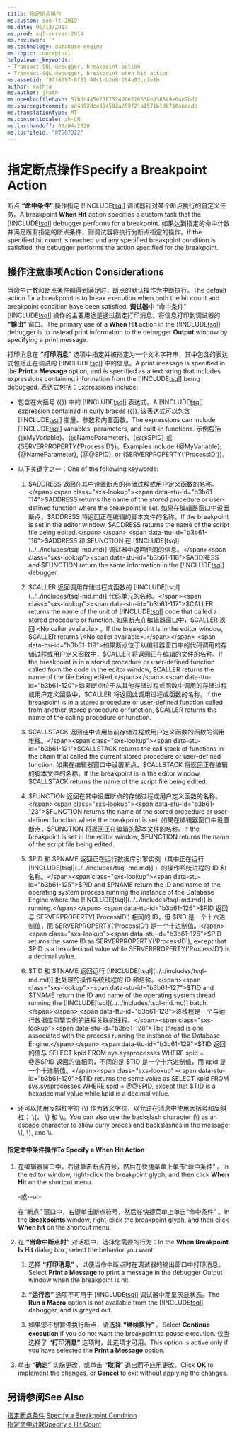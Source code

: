 ```yaml
---
title: 指定断点操作
ms.custom: seo-lt-2019
ms.date: 06/13/2017
ms.prod: sql-server-2014
ms.reviewer: ''
ms.technology: database-engine
ms.topic: conceptual
helpviewer_keywords:
- Transact-SQL debugger, breakpoint action
- Transact-SQL debugger, breakpoint when hit action
ms.assetid: f97f0097-6f51-40c1-b2e0-294a93ce1e1b
author: rothja
ms.author: jroth
ms.openlocfilehash: 57b3c445e738752400e716538e038349e04e7bd2
ms.sourcegitcommit: ad4d92dce894592a259721a1571b1d8736abacdb
ms.translationtype: MT
ms.contentlocale: zh-CN
ms.lasthandoff: 08/04/2020
ms.locfileid: "87587322"
---
```

# <a name="specify-a-breakpoint-action"></a><span data-ttu-id="b3b61-102">指定断点操作</span><span class="sxs-lookup"><span data-stu-id="b3b61-102">Specify a Breakpoint Action</span></span>
  <span data-ttu-id="b3b61-103">断点 **“命中条件”** 操作指定 [!INCLUDE[tsql](../../includes/tsql-md.md)] 调试器针对某个断点执行的自定义任务。</span><span class="sxs-lookup"><span data-stu-id="b3b61-103">A breakpoint **When Hit** action specifies a custom task that the [!INCLUDE[tsql](../../includes/tsql-md.md)] debugger performs for a breakpoint.</span></span> <span data-ttu-id="b3b61-104">如果达到指定的命中计数并满足所有指定的断点条件，则调试器将执行为断点指定的操作。</span><span class="sxs-lookup"><span data-stu-id="b3b61-104">If the specified hit count is reached and any specified breakpoint condition is satisfied, the debugger performs the action specified for the breakpoint.</span></span>  
  
##  <a name="action-considerations"></a><a name="BKMK_ActionConsiderations"></a> <span data-ttu-id="b3b61-105">操作注意事项</span><span class="sxs-lookup"><span data-stu-id="b3b61-105">Action Considerations</span></span>  
 <span data-ttu-id="b3b61-106">当命中计数和断点条件都得到满足时，断点的默认操作为中断执行。</span><span class="sxs-lookup"><span data-stu-id="b3b61-106">The default action for a breakpoint is to break execution when both the hit count and breakpoint condition have been satisfied.</span></span> <span data-ttu-id="b3b61-107">**调试器中** “命中条件” [!INCLUDE[tsql](../../includes/tsql-md.md)] 操作的主要用途是通过指定打印消息，将信息打印到调试器的 **“输出”** 窗口。</span><span class="sxs-lookup"><span data-stu-id="b3b61-107">The primary use of a **When Hit** action in the [!INCLUDE[tsql](../../includes/tsql-md.md)] debugger is to instead print information to the debugger **Output** window by specifying a print message.</span></span>  
  
 <span data-ttu-id="b3b61-108">打印消息在 **“打印消息”** 选项中指定并被指定为一个文本字符串，其中包含的表达式包括正在调试的 [!INCLUDE[tsql](../../includes/tsql-md.md)] 中的信息。</span><span class="sxs-lookup"><span data-stu-id="b3b61-108">A print message is specified in the **Print a Message** option, and is specified as a text string that includes expressions containing information from the [!INCLUDE[tsql](../../includes/tsql-md.md)] being debugged.</span></span> <span data-ttu-id="b3b61-109">表达式包括：</span><span class="sxs-lookup"><span data-stu-id="b3b61-109">Expressions include:</span></span>  
  
-   <span data-ttu-id="b3b61-110">包含在大括号 ({}) 中的 [!INCLUDE[tsql](../../includes/tsql-md.md)] 表达式。</span><span class="sxs-lookup"><span data-stu-id="b3b61-110">A [!INCLUDE[tsql](../../includes/tsql-md.md)] expression contained in curly braces ({}).</span></span> <span data-ttu-id="b3b61-111">该表达式可以包含 [!INCLUDE[tsql](../../includes/tsql-md.md)] 变量、参数和内置函数。</span><span class="sxs-lookup"><span data-stu-id="b3b61-111">The expressions can include [!INCLUDE[tsql](../../includes/tsql-md.md)] variables, parameters, and built-in functions.</span></span> <span data-ttu-id="b3b61-112">示例包括 {@MyVariable}、{@NameParameter}、{@@SPID} 或 {SERVERPROPERTY(‘ProcessID’)}。</span><span class="sxs-lookup"><span data-stu-id="b3b61-112">Examples include {@MyVariable}, {@NameParameter}, {@@SPID}, or {SERVERPROPERTY('ProcessID')}.</span></span>  
  
-   <span data-ttu-id="b3b61-113">以下关键字之一：</span><span class="sxs-lookup"><span data-stu-id="b3b61-113">One of the following keywords:</span></span>  
  
    1.  <span data-ttu-id="b3b61-114">$ADDRESS 返回在其中设置断点的存储过程或用户定义函数的名称。</span><span class="sxs-lookup"><span data-stu-id="b3b61-114">$ADDRESS returns the name of the stored procedure or user-defined function where the breakpoint is set.</span></span> <span data-ttu-id="b3b61-115">如果在编辑器窗口中设置断点，$ADDRESS 将返回正在编辑的脚本文件的名称。</span><span class="sxs-lookup"><span data-stu-id="b3b61-115">If the breakpoint is set in the editor window, $ADDRESS returns the name of the script file being edited.</span></span> <span data-ttu-id="b3b61-116">$ADDRESS 和 $FUNCTION 在 [!INCLUDE[tsql](../../includes/tsql-md.md)] 调试器中返回相同的信息。</span><span class="sxs-lookup"><span data-stu-id="b3b61-116">$ADDRESS and $FUNCTION return the same information in the [!INCLUDE[tsql](../../includes/tsql-md.md)] debugger.</span></span>  
  
    2.  <span data-ttu-id="b3b61-117">$CALLER 返回调用存储过程或函数的 [!INCLUDE[tsql](../../includes/tsql-md.md)] 代码单元的名称。</span><span class="sxs-lookup"><span data-stu-id="b3b61-117">$CALLER returns the name of the unit of [!INCLUDE[tsql](../../includes/tsql-md.md)] code that called a stored procedure or function.</span></span> <span data-ttu-id="b3b61-118">如果断点在编辑器窗口中，$CALLER 返回 \<No caller available> 。</span><span class="sxs-lookup"><span data-stu-id="b3b61-118">If the breakpoint is in the editor window, $CALLER returns \<No caller available>.</span></span> <span data-ttu-id="b3b61-119">如果断点位于从编辑器窗口中的代码调用的存储过程或用户定义函数中，$CALLER 将返回正在编辑的文件的名称。</span><span class="sxs-lookup"><span data-stu-id="b3b61-119">If the breakpoint is in a stored procedure or user-defined function called from the code in the editor window, $CALLER returns the name of the file being edited.</span></span> <span data-ttu-id="b3b61-120">如果断点位于从其他存储过程或函数中调用的存储过程或用户定义函数中，$CALLER 将返回此调用过程或函数的名称。</span><span class="sxs-lookup"><span data-stu-id="b3b61-120">If the breakpoint is in a stored procedure or user-defined function called from another stored procedure or function, $CALLER returns the name of the calling procedure or function.</span></span>  
  
    3.  <span data-ttu-id="b3b61-121">$CALLSTACK 返回链中调用当前存储过程或用户定义函数的函数的调用堆栈。</span><span class="sxs-lookup"><span data-stu-id="b3b61-121">$CALLSTACK returns the call stack of functions in the chain that called the current stored procedure or user-defined function.</span></span> <span data-ttu-id="b3b61-122">如果在编辑器窗口中设置断点，$CALLSTACK 将返回正在编辑的脚本文件的名称。</span><span class="sxs-lookup"><span data-stu-id="b3b61-122">If the breakpoint is in the editor window, $CALLSTACK returns the name of the script file being edited.</span></span>  
  
    4.  <span data-ttu-id="b3b61-123">$FUNCTION 返回在其中设置断点的存储过程或用户定义函数的名称。</span><span class="sxs-lookup"><span data-stu-id="b3b61-123">$FUNCTION returns the name of the stored procedure or user-defined function where the breakpoint is set.</span></span> <span data-ttu-id="b3b61-124">如果在编辑器窗口中设置断点，$FUNCTION 将返回正在编辑的脚本文件的名称。</span><span class="sxs-lookup"><span data-stu-id="b3b61-124">If the breakpoint is set in the editor window, $FUNCTION returns the name of the script file being edited.</span></span>  
  
    5.  <span data-ttu-id="b3b61-125">$PID 和 $PNAME 返回正在运行数据库引擎实例（其中正在运行 [!INCLUDE[tsql](../../includes/tsql-md.md)] ）的操作系统进程的 ID 和名称。</span><span class="sxs-lookup"><span data-stu-id="b3b61-125">$PID and $PNAME return the ID and name of the operating system process running the instance of the Database Engine where the [!INCLUDE[tsql](../../includes/tsql-md.md)] is running.</span></span> <span data-ttu-id="b3b61-126">$PID 返回与 SERVERPROPERTY(‘ProcessID’) 相同的 ID，但 $PID 是一个十六进制值，而 SERVERPROPERTY(‘ProcessID’) 是一个十进制值。</span><span class="sxs-lookup"><span data-stu-id="b3b61-126">$PID returns the same ID as SERVERPROPERTY('ProcessID'), except that $PID is a hexadecimal value while SERVERPROPERTY('ProcessID') is a decimal value.</span></span>  
  
    6.  <span data-ttu-id="b3b61-127">$TID 和 $TNAME 返回运行 [!INCLUDE[tsql](../../includes/tsql-md.md)] 批处理的操作系统线程的 ID 和名称。</span><span class="sxs-lookup"><span data-stu-id="b3b61-127">$TID and $TNAME return the ID and name of the operating system thread running the [!INCLUDE[tsql](../../includes/tsql-md.md)] batch.</span></span> <span data-ttu-id="b3b61-128">该线程是一个与运行数据库引擎实例的进程关联的线程。</span><span class="sxs-lookup"><span data-stu-id="b3b61-128">The thread is one associated with the process running the instance of the Database Engine.</span></span> <span data-ttu-id="b3b61-129">$TID 返回的值与 SELECT kpid FROM sys.sysprocesses WHERE spid = @@SPID 返回的值相同，不同的是 $TID 是一个十六进制值，而 kpid 是一个十进制值。</span><span class="sxs-lookup"><span data-stu-id="b3b61-129">$TID returns the same value as SELECT kpid FROM sys.sysprocesses WHERE spid = @@SPID, except that $TID is a hexadecimal value while kpid is a decimal value.</span></span>  
  
-   <span data-ttu-id="b3b61-130">还可以使用反斜杠字符 (\\) 作为转义字符，以允许在消息中使用大括号和反斜杠： \\{、 \\} 和 \\\\。</span><span class="sxs-lookup"><span data-stu-id="b3b61-130">You can also use the backslash character (\\) as an escape character to allow curly braces and backslashes in the message: \\{, \\}, and \\\\.</span></span>  
  
#### <a name="to-specify-a-when-hit-action"></a><span data-ttu-id="b3b61-131">指定命中条件操作</span><span class="sxs-lookup"><span data-stu-id="b3b61-131">To Specify a When Hit Action</span></span>  
  
1.  <span data-ttu-id="b3b61-132">在编辑器窗口中，右键单击断点符号，然后在快捷菜单上单击“命中条件”  。</span><span class="sxs-lookup"><span data-stu-id="b3b61-132">In the editor window, right-click the breakpoint glyph, and then click **When Hit** on the shortcut menu.</span></span>  
  
     <span data-ttu-id="b3b61-133">-或-</span><span class="sxs-lookup"><span data-stu-id="b3b61-133">-or-</span></span>  
  
     <span data-ttu-id="b3b61-134">在“断点”  窗口中，右键单击断点符号，然后在快捷菜单上单击“命中条件”  。</span><span class="sxs-lookup"><span data-stu-id="b3b61-134">In the **Breakpoints** window, right-click the breakpoint glyph, and then click **When hit** on the shortcut menu.</span></span>  
  
2.  <span data-ttu-id="b3b61-135">在 **“当命中断点时”** 对话框中，选择您需要的行为：</span><span class="sxs-lookup"><span data-stu-id="b3b61-135">In the **When Breakpoint Is Hit** dialog box, select the behavior you want:</span></span>  
  
    1.  <span data-ttu-id="b3b61-136">选择 **“打印消息”** ，以便当命中断点时在调试器的输出窗口中打印消息。</span><span class="sxs-lookup"><span data-stu-id="b3b61-136">Select **Print a Message** to print a message in the debugger Output window when the breakpoint is hit.</span></span>  
  
    2.  <span data-ttu-id="b3b61-137">**“运行宏”** 选项不可用于 [!INCLUDE[tsql](../../includes/tsql-md.md)] 调试器中而呈灰显状态。</span><span class="sxs-lookup"><span data-stu-id="b3b61-137">The **Run a Macro** option is not available from the [!INCLUDE[tsql](../../includes/tsql-md.md)] debugger, and is greyed out.</span></span>  
  
    3.  <span data-ttu-id="b3b61-138">如果您不想暂停执行断点，请选择 **“继续执行”** 。</span><span class="sxs-lookup"><span data-stu-id="b3b61-138">Select **Continue execution** if you do not want the breakpoint to pause execution.</span></span> <span data-ttu-id="b3b61-139">仅当选择了 **“打印消息”** 选项时，此选项才可用。</span><span class="sxs-lookup"><span data-stu-id="b3b61-139">This option is active only if you have selected the **Print a Message** option.</span></span>  
  
3.  <span data-ttu-id="b3b61-140">单击 **“确定”** 实施更改，或单击 **“取消”** 退出而不应用更改。</span><span class="sxs-lookup"><span data-stu-id="b3b61-140">Click **OK** to implement the changes, or **Cancel** to exit without applying the changes.</span></span>  
  
## <a name="see-also"></a><span data-ttu-id="b3b61-141">另请参阅</span><span class="sxs-lookup"><span data-stu-id="b3b61-141">See Also</span></span>  
 <span data-ttu-id="b3b61-142">[指定断点条件](specify-a-breakpoint-condition.md) </span><span class="sxs-lookup"><span data-stu-id="b3b61-142">[Specify a Breakpoint Condition](specify-a-breakpoint-condition.md) </span></span>  
 [<span data-ttu-id="b3b61-143">指定命中计数</span><span class="sxs-lookup"><span data-stu-id="b3b61-143">Specify a Hit Count</span></span>](specify-a-hit-count.md)  
